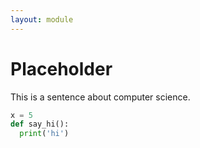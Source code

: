 ```yaml
---
layout: module
---
```


# Placeholder

This is a sentence about computer science.

```python
x = 5
def say_hi():
  print('hi')
```